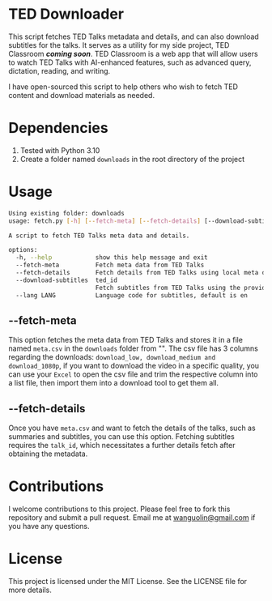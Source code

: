 # TED Downloader

This script fetches TED Talks metadata and details, and can also download subtitles for the talks. It serves as a utility for my side project, TED Classroom ***coming soon***. TED Classroom is a web app that will allow users to watch TED Talks with AI-enhanced features, such as advanced query, dictation, reading, and writing.

I have open-sourced this script to help others who wish to fetch TED content and download materials as needed.

# Dependencies
1. Tested with Python 3.10
2. Create a folder named `downloads` in the root directory of the project

# Usage
```bash
Using existing folder: downloads
usage: fetch.py [-h] [--fetch-meta] [--fetch-details] [--download-subtitles DOWNLOAD_SUBTITLES] [--lang LANG]

A script to fetch TED Talks meta data and details.

options:
  -h, --help            show this help message and exit
  --fetch-meta          Fetch meta data from TED Talks
  --fetch-details       Fetch details from TED Talks using local meta data
  --download-subtitles  ted_id
                        Fetch subtitles from TED Talks using the provided ID
  --lang LANG           Language code for subtitles, default is en
```

## --fetch-meta
This option fetches the meta data from TED Talks and stores it in a file named `meta.csv` in the `downloads` folder from "". The csv file has 3 columns regarding the downloads: `download_low, download_medium and download_1080p`, if you want to download the video in a specific quality, you can use your `Excel` to open the csv file and trim the respective column into a list file, then import them into a download tool to get them all.

## --fetch-details
Once you have `meta.csv` and want to fetch the details of the talks, such as summaries and subtitles, you can use this option. Fetching subtitles requires the `talk_id`, which necessitates a further details fetch after obtaining the metadata.

# Contributions
I welcome contributions to this project. Please feel free to fork this repository and submit a pull request.
Email me at [wanguolin@gmail.com](mailto:wanguolin@gmail.com) if you have any questions.

# License
This project is licensed under the MIT License. See the LICENSE file for more details.
